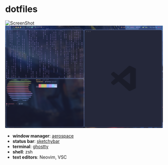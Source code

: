 # dotfiles
![ScreenShot](./assets/screenshot1.png)
![ScreenShot](./assets/screenshot2.png)

- **window manager**: [aerospace](https://github.com/nikitabobko/AeroSpace)
- **status bar**: [sketchybar](https://github.com/FelixKratz/SketchyBar)
- **terminal**: [ghostty](https://github.com/ghostty-org/ghostty)
- **shell**: zsh
- **text editors**: Neovim, VSC
